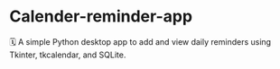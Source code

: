 # Calender-reminder-app
🗓️ A simple Python desktop app to add and view daily reminders using Tkinter, tkcalendar, and SQLite.
